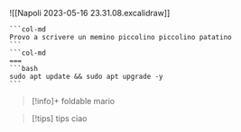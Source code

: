 ![[Napoli 2023-05-16 23.31.08.excalidraw]]

````col
```col-md
Provo a scrivere un memino piccolino piccolino patatino
```
```col-md
===
```bash
sudo apt update && sudo apt upgrade -y
```
````
> [!info]+ foldable
>mario

>[!tips] tips
>ciao
>